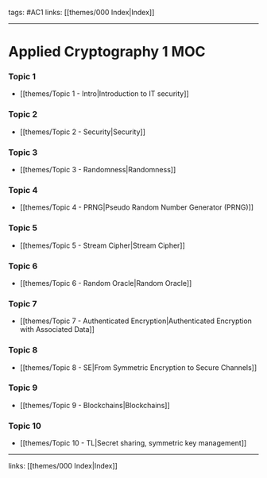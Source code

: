 tags: #AC1 
links:  [[themes/000 Index|Index]]

---
# Applied Cryptography 1 MOC

### Topic 1
- [[themes/Topic 1 - Intro|Introduction to IT security]]

### Topic 2
- [[themes/Topic 2 - Security|Security]]

### Topic 3
- [[themes/Topic 3 - Randomness|Randomness]]

### Topic 4
- [[themes/Topic 4 - PRNG|Pseudo Random Number Generator (PRNG)]]

### Topic 5
- [[themes/Topic 5 - Stream Cipher|Stream Cipher]]

### Topic 6
- [[themes/Topic 6 - Random Oracle|Random Oracle]]

### Topic 7
- [[themes/Topic 7 - Authenticated Encryption|Authenticated Encryption with Associated Data]]

### Topic 8
- [[themes/Topic 8 - SE|From Symmetric Encryption to Secure Channels]]

### Topic 9
- [[themes/Topic 9 - Blockchains|Blockchains]]

### Topic 10
- [[themes/Topic 10 - TL|Secret sharing, symmetric key management]]

---
links: [[themes/000 Index|Index]]